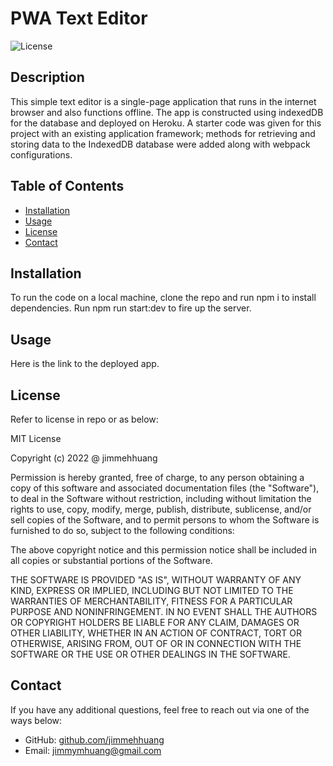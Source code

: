 # PWA Text Editor
![License](https://img.shields.io/badge/License-MIT-blue)

## Description
This simple text editor is a single-page application that runs in the internet browser and also functions offline. The app is constructed using indexedDB for the database and deployed on Heroku. A starter code was given for this project with an existing application framework; methods for retrieving and storing data to the IndexedDB database were added along with webpack configurations.

## Table of Contents
* [Installation](#installation)
* [Usage](#usage)
* [License](#license)
* [Contact](#contact)

## Installation
To run the code on a local machine, clone the repo and run npm i to install dependencies. Run npm run start:dev to fire up the server.

## Usage
Here is the link to the deployed app.

## License
Refer to license in repo or as below:

MIT License

Copyright (c) 2022 @ jimmehhuang

Permission is hereby granted, free of charge, to any person obtaining a copy of this software and associated documentation files (the "Software"), to deal in the Software without restriction, including without limitation the rights to use, copy, modify, merge, publish, distribute, sublicense, and/or sell copies of the Software, and to permit persons to whom the Software is furnished to do so, subject to the following conditions:

The above copyright notice and this permission notice shall be included in all copies or substantial portions of the Software.

THE SOFTWARE IS PROVIDED "AS IS", WITHOUT WARRANTY OF ANY KIND, EXPRESS OR IMPLIED, INCLUDING BUT NOT LIMITED TO THE WARRANTIES OF MERCHANTABILITY, FITNESS FOR A PARTICULAR PURPOSE AND NONINFRINGEMENT. IN NO EVENT SHALL THE AUTHORS OR COPYRIGHT HOLDERS BE LIABLE FOR ANY CLAIM, DAMAGES OR OTHER LIABILITY, WHETHER IN AN ACTION OF CONTRACT, TORT OR OTHERWISE, ARISING FROM, OUT OF OR IN CONNECTION WITH THE SOFTWARE OR THE USE OR OTHER DEALINGS IN THE SOFTWARE.

## Contact
If you have any additional questions, feel free to reach out via one of the ways below:
- GitHub: [github.com/jimmehhuang](github.com/jimmehhuang)
- Email: jimmymhuang@gmail.com